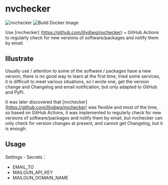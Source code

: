 # nvchecker

![nvchecker](https://github.com/guizai/nvchecker/workflows/nvchecker/badge.svg) ![Build Docker Image](https://github.com/guizai/nvchecker/workflows/Build%20Docker%20Image/badge.svg)

Use [nvchecker] (https://github.com/lilydjwg/nvchecker) + GitHub Actions to regularly check for new versions of software/packages and notify them by email.

## Illustrate

Usually use / attention to some of the software / packages have a new version, there is no good way to learn at the first time, tried some services, it is difficult to meet various situations, so I wrote one, get the version change and Changelog and email notification, but only adapted to GitHub and PyPi.

It was later discovered that [nvchecker] (https://github.com/lilydjwg/nvchecker) was flexible and most of the time, so based on GitHub Actions, it was implemented to regularly check for new versions of software/packages and notify them by email, but nvchecker can only check for version changes at present, and cannot get Changelog, but it is enough.

## Usage

Settings - Secrets：

- EMAIL_TO
- MAILGUN_API_KEY
- MAILGUN_DOMAIN_NAME
